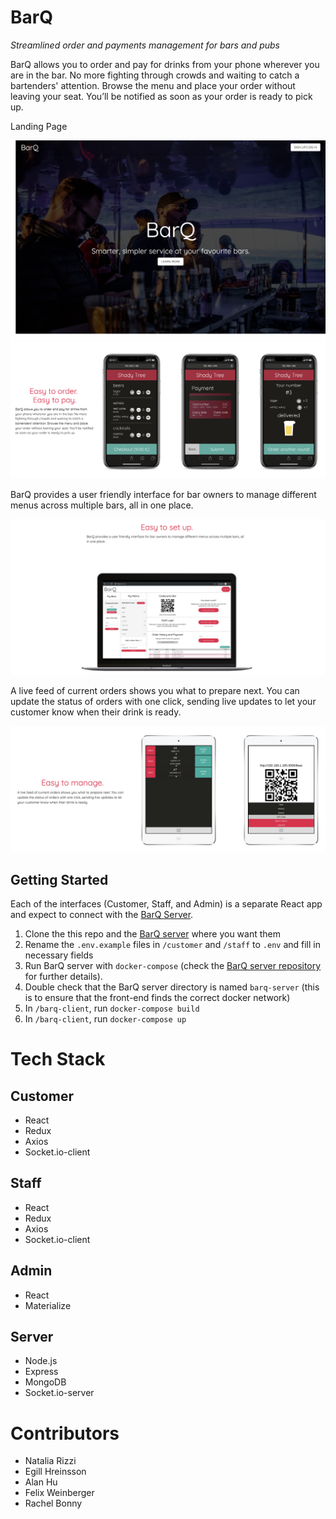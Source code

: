 # BarQ
*Streamlined order and payments management for bars and pubs*

BarQ allows you to order and pay for drinks from your phone wherever you are in the bar. No more fighting through crowds and waiting to catch a bartenders' attention. Browse the menu and place your order without leaving your seat. You’ll be notified as soon as your order is ready to pick up.

Landing Page

![landing](screenshots/landing.png)
![customer](screenshots/customer.png)

BarQ provides a user friendly interface for bar owners to manage different menus across multiple bars, all in one place.

![owner](screenshots/owner.png)

A live feed of current orders shows you what to prepare next. You can update the status of orders with one click, sending live updates to let your customer know when their drink is ready.

![staff](screenshots/staff.png)

## Getting Started
Each of the interfaces (Customer, Staff, and Admin) is a separate React app and expect to connect with the [BarQ Server](https://github.com/felixweinberger/barq-server).

1. Clone the this repo and the [BarQ server](https://github.com/felixweinberger/barq-server) where you want them
2. Rename the `.env.example` files in `/customer` and `/staff` to `.env` and fill in necessary fields
3. Run BarQ server with `docker-compose` (check the [BarQ server repository](https://github.com/felixweinberger/barq-server) for further details).
4. Double check that the BarQ server directory is named `barq-server` (this is to ensure that the front-end finds the correct docker network)
5. In `/barq-client`, run `docker-compose build`
6. In `/barq-client`, run `docker-compose up`

# Tech Stack
## Customer
- React
- Redux
- Axios
- Socket.io-client

## Staff
- React
- Redux
- Axios
- Socket.io-client

## Admin
- React
- Materialize

## Server
- Node.js
- Express
- MongoDB
- Socket.io-server

# Contributors
- Natalia Rizzi
- Egill Hreinsson
- Alan Hu
- Felix Weinberger
- Rachel Bonny
